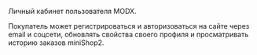 Личный кабинет пользователя MODX.

Покупатель может регистрироваться и авторизоваться на сайте через email и соцсети, обновлять свойства своего профиля и просматривать историю заказов miniShop2.